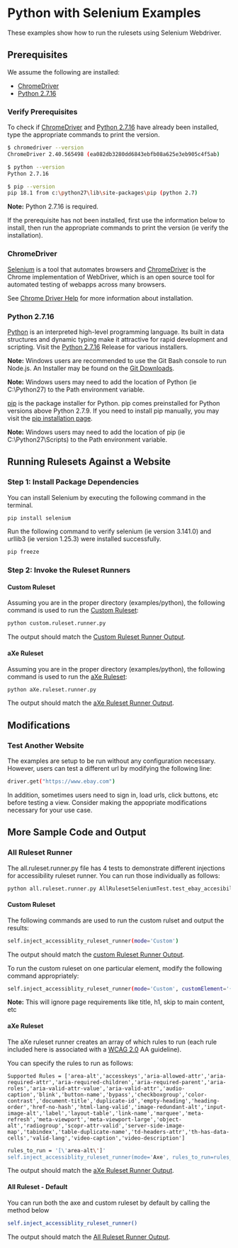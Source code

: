 # Python with Selenium Examples
These examples show how to run the rulesets using Selenium Webdriver.

## Prerequisites

We assume the following are installed:

<ul>
<li><a href='http://chromedriver.chromium.org/'>ChromeDriver</a></li>
<li><a href='https://www.python.org/downloads/release/python-2716/'>Python 2.7.16</a></li>
</ul>

### Verify Prerequisites

To check if <a href='http://chromedriver.chromium.org/'>ChromeDriver</a> and <a href='https://www.python.org/downloads/release/python-2716/'>Python 2.7.16</a> have already been installed, type the appropriate commands to print the version.

```sh
$ chromedriver --version
ChromeDriver 2.40.565498 (ea082db3280dd6843ebfb08a625e3eb905c4f5ab)

$ python --version
Python 2.7.16

$ pip --version
pip 18.1 from c:\python27\lib\site-packages\pip (python 2.7)
```

<b>Note:</b> Python 2.7.16 is required.

If the prerequisite has not been installed, first use the information below to install, then run the appropriate commands to print the version (ie verify the installation).

### ChromeDriver

<a href='https://www.seleniumhq.org/'>Selenium</a> is a tool that automates browsers and <a href='http://chromedriver.chromium.org/'>ChromeDriver</a> is the Chrome implementation of WebDriver, which is an open source tool for automated testing of webapps across many browsers.

See <a href='../../topics/CHROMEDRIVERHELP.md'>Chrome Driver Help</a> for more information about installation.

### Python 2.7.16

<a href='https://www.python.org/doc/essays/blurb/'>Python</a> is an interpreted high-level programming language.  Its built in data structures and dynamic typing make it attractive for rapid development and scripting.  Visit the <a href='https://www.python.org/downloads/release/python-2716/'>Python 2.7.16</a> Release for various installers.

<b>Note:</b> Windows users are recommended to use the Git Bash console to run Node.js.  An Installer may be found on the <a href='https://git-scm.com/download'>Git Downloads</a>.

<b>Note:</b> Windows users may need to add the location of Python (ie C:\Python27) to the Path environment variable.

<a href='https://pypi.org/project/pip/'>pip</a> is the package installer for Python.  pip comes preinstalled for Python versions above Python 2.7.9.  If you need to install pip manually, you may visit the <a href='https://pip.pypa.io/en/stable/installing/'>pip installation page</a>.

<b>Note:</b> Windows users may need to add the location of pip (ie C:\Python27\Scripts) to the Path environment variable.

## Running Rulesets Against a Website

### Step 1: Install Package Dependencies

You can install Selenium by executing the following command in the terminal.

```sh
pip install selenium
```

Run the following command to verify selenium (ie version 3.141.0) and urllib3 (ie version 1.25.3) were installed successfully.

```sh
pip freeze
```

### Step 2: Invoke the Ruleset Runners

#### Custom Ruleset

Assuming you are in the proper directory (examples/python), the following command is used to run the <a href="rulesets#custom-ruleset">Custom Ruleset</a>:

```sh
python custom.ruleset.runner.py
```

The output should match the <a href='output/eBay.custom.ruleset.runner.output.txt'>Custom Ruleset Runner Output</a>.

#### aXe Ruleset

Assuming you are in the proper directory (examples/python), the following command is used to run the <a href="rulesets#axe-ruleset">aXe Ruleset</a>:

```sh
python aXe.ruleset.runner.py
```

The output should match the <a href='output/eBay.aXe.ruleset.runner.output.txt'>aXe Ruleset Runner Output</a>.

## Modifications

### Test Another Website

The examples are setup to be run without any configuration necessary.  However, users can test a different url by modifying the following line:

```sh
driver.get("https://www.ebay.com")
```

In addition, sometimes users need to sign in, load urls, click buttons, etc before testing a view.  Consider making the appopriate modifications necessary for your use case.

## More Sample Code and Output

### All Ruleset Runner

The all.ruleset.runner.py file has 4 tests to demonstrate different injections for accessibility ruleset runner. You can run those individually as follows:

```sh
python all.ruleset.runner.py AllRulesetSeleniumTest.test_ebay_accesibility_axe_ruleset
```

#### Custom Ruleset

The following commands are used to run the custom rulset and output the results:

```sh
self.inject_accessiblity_ruleset_runner(mode='Custom')
```

The output should match the <a href='output/SeleniumPythonExample.custom.ruleset.runner.output.txt'>custom Ruleset Runner Output</a>.

To run the custom ruleset on one particular element, modify the following command appropriately:
```sh
self.inject_accessiblity_ruleset_runner(mode='Custom', customElement='{\"XPATH_ROOT\":\"//input[@id=\'gh-ac\']\"}')
```
<b>Note:</b> This will ignore page requirements like title, h1, skip to main content, etc

#### aXe Ruleset

The aXe ruleset runner creates an array of which rules to run (each rule included here is associated with a <a href='https://www.w3.org/TR/WCAG20/'>WCAG 2.0</a> AA guideline).

You can specify the rules to run as follows:

```
Supported Rules = ['area-alt','accesskeys','aria-allowed-attr','aria-required-attr','aria-required-children','aria-required-parent','aria-roles','aria-valid-attr-value','aria-valid-attr','audio-caption','blink','button-name','bypass','checkboxgroup','color-contrast','document-title','duplicate-id','empty-heading','heading-order','href-no-hash','html-lang-valid','image-redundant-alt','input-image-alt','label','layout-table','link-name','marquee','meta-refresh','meta-viewport','meta-viewport-large','object-alt','radiogroup','scopr-attr-valid','server-side-image-map','tabindex','table-duplicate-name','td-headers-attr','th-has-data-cells','valid-lang','video-caption','video-description']
```

```sh
rules_to_run = '[\'area-alt\']'
self.inject_accessiblity_ruleset_runner(mode='Axe', rules_to_run=rules_to_run)
```

The output should match the <a href='output/SeleniumPythonExample.axe.ruleset.runner.output.txt'>aXe Ruleset Runner Output</a>.

#### All Ruleset - Default

You can run both the axe and custom ruleset by default by calling the method below

```sh
self.inject_accessiblity_ruleset_runner()
```

The output should match the <a href='output/SeleniumPythonExample.all.ruleset.runner.output.txt'>All Ruleset Runner Output</a>.

